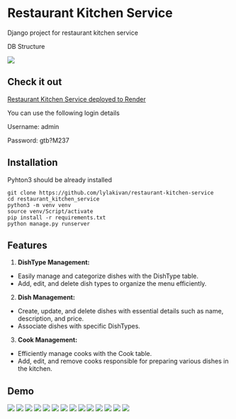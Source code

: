 # Restaurant Kitchen Service

Django project for restaurant kitchen service

DB Structure

![](static/pages/diagram.png)


## Check it out

[Restaurant Kitchen Service deployed to Render](https://restaurant-mate-8on4.onrender.com)

You can use the following login details

Username: admin

Password: gtb?M237

## Installation

Pyhton3 should be already installed
```shell
git clone https://github.com/lylakivan/restaurant-kitchen-service
cd restaurant_kitchen_service
python3 -m venv venv
source venv/Script/activate
pip install -r requirements.txt
python manage.py runserver
```

## Features
1. **DishType Management:**
* Easily manage and categorize dishes with the DishType table.
* Add, edit, and delete dish types to organize the menu efficiently.

2. **Dish Management:**
* Create, update, and delete dishes with essential details such as name, description, and price.
* Associate dishes with specific DishTypes.

3. **Cook Management:**
* Efficiently manage cooks with the Cook table.
* Add, edit, and remove cooks responsible for preparing various dishes in the kitchen.

## Demo
![](static/pages/home.png)
![](static/pages/login.png)
![](static/pages/dish_type_list.png)
![](static/pages/dish_type_create.png)
![](static/pages/dish_type_delete.png)
![](static/pages/dish_type_update.png)
![](static/pages/dish_list.png)
![](static/pages/dish_detail.png)
![](static/pages/dish_create.png)
![](static/pages/dish_update.png)
![](static/pages/cook_list.png)
![](static/pages/cook_detail.png)
![](static/pages/cook_create.png)
![](static/pages/cook_update.png)
